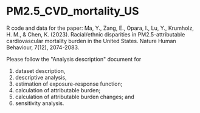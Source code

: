 # PM2.5_CVD_mortality_US
R code and data for the paper:
Ma, Y., Zang, E., Opara, I., Lu, Y., Krumholz, H. M., & Chen, K. (2023). Racial/ethnic disparities in PM2.5-attributable cardiovascular mortality burden in the United States. Nature Human Behaviour, 7(12), 2074-2083.

Please follow the "Analysis description" document for 
  1) dataset description,
  2) descriptive analysis,
  3) estimation of exposure-response function;
  4) calculation of attributable burden;
  5) calculation of attributable burden changes; and
  6) sensitivity analysis.
